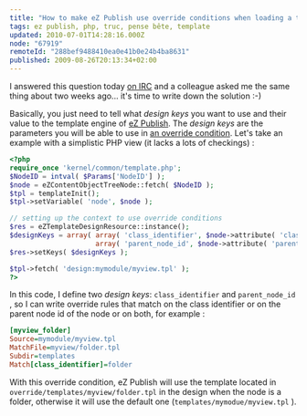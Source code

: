 ```yaml
---
title: "How to make eZ Publish use override conditions when loading a template"
tags: ez publish, php, truc, pense bête, template
updated: 2010-07-01T14:28:16.000Z
node: "67919"
remoteId: "288bef9488410ea0e41b0e24b4ba8631"
published: 2009-08-26T20:13:34+02:00
---
```


I answered this question today [on IRC](http://ez.no/developer/irc) and a colleague asked me the same thing about two weeks ago... it's time to write down the solution :-)


Basically, you just need to tell what *design keys* you want to use and their value to the template engine of [eZ Publish](/tag/ez+publish). The *design keys* are the parameters you will be able to use in [an override condition](http://ez.no/doc/ez_publish/technical_manual/4_0/templates/the_template_override_system). Let's take an example with a simplistic PHP view (it lacks a lots of checkings) :

``` php
<?php
require_once 'kernel/common/template.php';
$NodeID = intval( $Params['NodeID'] );
$node = eZContentObjectTreeNode::fetch( $NodeID );
$tpl = templateInit();
$tpl->setVariable( 'node', $node );

// setting up the context to use override conditions
$res = eZTemplateDesignResource::instance();
$designKeys = array( array( 'class_identifier', $node->attribute( 'class_identifier' )),
                     array( 'parent_node_id', $node->attribute( 'parent_node_id' )) );
$res->setKeys( $designKeys );

$tpl->fetch( 'design:mymodule/myview.tpl' );
?>

```


In this code, I define two *design keys*: <code>class_identifier</code>
 and <code>parent_node_id</code>
, so I can write override rules that match on the class identifier or on the parent node id of the node or on both, for example :

``` ini
[myview_folder]
Source=mymodule/myview.tpl
MatchFile=myview/folder.tpl
Subdir=templates
Match[class_identifier]=folder

```


With this override condition, eZ Publish will use the template located in <code>override/templates/myview/folder.tpl</code>
 in the design when the node is a folder, otherwise it will use the default one (<code>templates/mymodue/myview.tpl</code>
).

